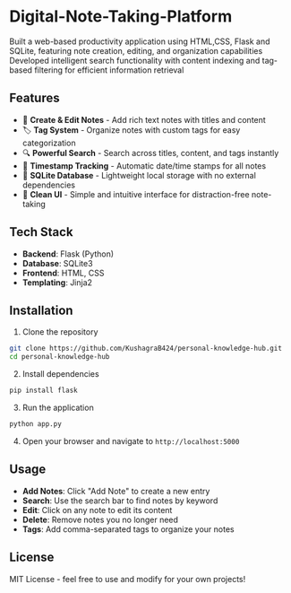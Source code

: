 # Digital-Note-Taking-Platform
Built a web-based productivity application using HTML,CSS, Flask and SQLite, featuring note creation, editing, and organization capabilities Developed intelligent search functionality with content indexing and tag-based filtering for efficient information retrieval

## Features

- 📝 **Create & Edit Notes** - Add rich text notes with titles and content
- 🏷️ **Tag System** - Organize notes with custom tags for easy categorization
- 🔍 **Powerful Search** - Search across titles, content, and tags instantly
- 📅 **Timestamp Tracking** - Automatic date/time stamps for all notes
- 💾 **SQLite Database** - Lightweight local storage with no external dependencies
- 🎨 **Clean UI** - Simple and intuitive interface for distraction-free note-taking

## Tech Stack

- **Backend**: Flask (Python)
- **Database**: SQLite3
- **Frontend**: HTML, CSS
- **Templating**: Jinja2

## Installation

1. Clone the repository
```bash
git clone https://github.com/KushagraB424/personal-knowledge-hub.git
cd personal-knowledge-hub
```

2. Install dependencies
```bash
pip install flask
```

3. Run the application
```bash
python app.py
```

4. Open your browser and navigate to `http://localhost:5000`

## Usage

- **Add Notes**: Click "Add Note" to create a new entry
- **Search**: Use the search bar to find notes by keyword
- **Edit**: Click on any note to edit its content
- **Delete**: Remove notes you no longer need
- **Tags**: Add comma-separated tags to organize your notes

## License

MIT License - feel free to use and modify for your own projects!
